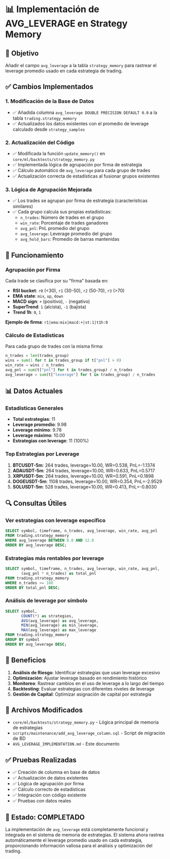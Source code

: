 # 📊 Implementación de AVG_LEVERAGE en Strategy Memory

## 🎯 Objetivo
Añadir el campo `avg_leverage` a la tabla `strategy_memory` para rastrear el leverage promedio usado en cada estrategia de trading.

## ✅ Cambios Implementados

### 1. **Modificación de la Base de Datos**
- ✅ Añadida columna `avg_leverage DOUBLE PRECISION DEFAULT 0.0` a la tabla `trading.strategy_memory`
- ✅ Actualizados los datos existentes con el promedio de leverage calculado desde `strategy_samples`

### 2. **Actualización del Código**
- ✅ Modificada la función `update_memory()` en `core/ml/backtests/strategy_memory.py`
- ✅ Implementada lógica de agrupación por firma de estrategia
- ✅ Cálculo automático de `avg_leverage` para cada grupo de trades
- ✅ Actualización correcta de estadísticas al fusionar grupos existentes

### 3. **Lógica de Agrupación Mejorada**
- ✅ Los trades se agrupan por firma de estrategia (características similares)
- ✅ Cada grupo calcula sus propias estadísticas:
  - `n_trades`: Número de trades en el grupo
  - `win_rate`: Porcentaje de trades ganadores
  - `avg_pnl`: PnL promedio del grupo
  - `avg_leverage`: Leverage promedio del grupo
  - `avg_hold_bars`: Promedio de barras mantenidas

## 🔧 Funcionamiento

### Agrupación por Firma
Cada trade se clasifica por su "firma" basada en:
- **RSI bucket**: `r0` (<30), `r1` (30-50), `r2` (50-70), `r3` (>70)
- **EMA state**: `mix`, `up`, `down`
- **MACD sign**: `+` (positivo), `-` (negativo)
- **SuperTrend**: `1` (alcista), `-1` (bajista)
- **Trend 1h**: `0`, `1`

**Ejemplo de firma**: `r1|ema:mix|macd:+|st:1|t1h:0`

### Cálculo de Estadísticas
Para cada grupo de trades con la misma firma:
```python
n_trades = len(trades_group)
wins = sum(1 for t in trades_group if t["pnl"] > 0)
win_rate = wins / n_trades
avg_pnl = sum(t["pnl"] for t in trades_group) / n_trades
avg_leverage = sum(t["leverage"] for t in trades_group) / n_trades
```

## 📊 Datos Actuales

### Estadísticas Generales
- **Total estrategias**: 11
- **Leverage promedio**: 9.98
- **Leverage mínimo**: 9.78
- **Leverage máximo**: 10.00
- **Estrategias con leverage**: 11 (100%)

### Top Estrategias por Leverage
1. **BTCUSDT-5m**: 264 trades, leverage=10.00, WR=0.538, PnL=-1.1374
2. **ADAUSDT-5m**: 264 trades, leverage=10.00, WR=0.633, PnL=0.5717
3. **XRPUSDT-5m**: 264 trades, leverage=10.00, WR=0.591, PnL=0.1898
4. **DOGEUSDT-5m**: 1108 trades, leverage=10.00, WR=0.354, PnL=-2.9529
5. **SOLUSDT-5m**: 528 trades, leverage=10.00, WR=0.413, PnL=-0.8030

## 🔍 Consultas Útiles

### Ver estrategias con leverage específico
```sql
SELECT symbol, timeframe, n_trades, avg_leverage, win_rate, avg_pnl
FROM trading.strategy_memory 
WHERE avg_leverage BETWEEN 8.0 AND 12.0
ORDER BY avg_leverage DESC;
```

### Estrategias más rentables por leverage
```sql
SELECT symbol, timeframe, n_trades, avg_leverage, win_rate, avg_pnl,
       (avg_pnl * n_trades) as total_pnl
FROM trading.strategy_memory 
WHERE n_trades >= 100
ORDER BY total_pnl DESC;
```

### Análisis de leverage por símbolo
```sql
SELECT symbol, 
       COUNT(*) as strategies,
       AVG(avg_leverage) as avg_leverage,
       MIN(avg_leverage) as min_leverage,
       MAX(avg_leverage) as max_leverage
FROM trading.strategy_memory 
GROUP BY symbol
ORDER BY avg_leverage DESC;
```

## 🚀 Beneficios

1. **Análisis de Riesgo**: Identificar estrategias que usan leverage excesivo
2. **Optimización**: Ajustar leverage basado en rendimiento histórico
3. **Monitoreo**: Rastrear cambios en el uso de leverage a lo largo del tiempo
4. **Backtesting**: Evaluar estrategias con diferentes niveles de leverage
5. **Gestión de Capital**: Optimizar asignación de capital por estrategia

## 📝 Archivos Modificados

- `core/ml/backtests/strategy_memory.py` - Lógica principal de memoria de estrategias
- `scripts/maintenance/add_avg_leverage_column.sql` - Script de migración de BD
- `AVG_LEVERAGE_IMPLEMENTATION.md` - Este documento

## ✅ Pruebas Realizadas

- ✅ Creación de columna en base de datos
- ✅ Actualización de datos existentes
- ✅ Lógica de agrupación por firma
- ✅ Cálculo correcto de estadísticas
- ✅ Integración con código existente
- ✅ Pruebas con datos reales

## 🎉 Estado: COMPLETADO

La implementación de `avg_leverage` está completamente funcional y integrada en el sistema de memoria de estrategias. El sistema ahora rastrea automáticamente el leverage promedio usado en cada estrategia, proporcionando información valiosa para el análisis y optimización del trading.
